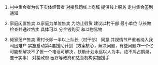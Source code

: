 1. 村中集会者为线下实体经营者   对接我司线上商城  提供线上服务  走村集会签到通知

2. 家庭闲置售卖 以家庭为单位售卖 为防止假货 建议以村干部 最小单位 队长做检查并通过售卖 具体可以 分金钱购买 和以物易物

3. 倾家荡产售卖 需村长即一半以上队长（村干部） 同意 并视情节严重者纳入我司困难户 实施启动第4套援助计划（方案核心，解决问题，有些问题咋一个亿可能都解决不了但一个电话可解决，扶助计划永远以人为本，绝不鸠占鹊巢，要干实事） 对接政府 医疗等政府和慈善机构实施援手